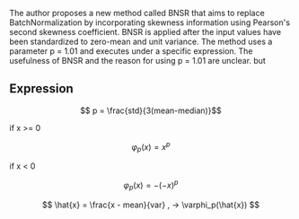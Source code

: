 The author proposes a new method called BNSR that aims to replace BatchNormalization 
by incorporating skewness information using Pearson's second skewness coefficient.
BNSR is applied after the input values have been standardized to zero-mean and unit variance. 
The method uses a parameter p = 1.01 and executes under a specific expression. 
The usefulness of BNSR and the reason for using p = 1.01 are unclear. but 
   
## Expression
$$ p = \frac{std}{3(mean-median)}$$ 

if x >= 0

$$ \varphi_p(x) = x^p $$ 

if x < 0

$$ \varphi_p(x) = -(-x)^p $$ 

$$ \hat{x} = \frac{x - mean}{var} , -> \varphi_p(\hat{x}) $$
